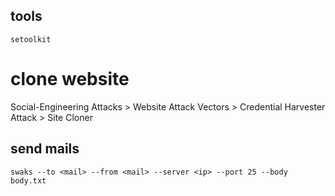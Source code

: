 ## tools
```
setoolkit
```
# clone website 
Social-Engineering Attacks > Website Attack Vectors > Credential Harvester Attack > Site Cloner

## send mails
```
swaks --to <mail> --from <mail> --server <ip> --port 25 --body body.txt
```
